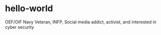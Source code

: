 # hello-world
OEF/OIF Navy Veteran, INFP, Social media addict, activist, and interested in cyber security
